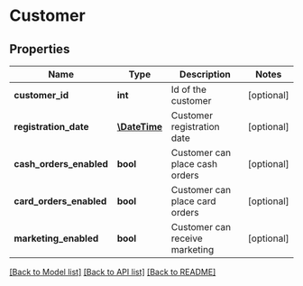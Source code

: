 # Customer

## Properties
Name | Type | Description | Notes
------------ | ------------- | ------------- | -------------
**customer_id** | **int** | Id of the customer | [optional] 
**registration_date** | [**\DateTime**](\DateTime.md) | Customer registration date | [optional] 
**cash_orders_enabled** | **bool** | Customer can place cash orders | [optional] 
**card_orders_enabled** | **bool** | Customer can place card orders | [optional] 
**marketing_enabled** | **bool** | Customer can receive marketing | [optional] 

[[Back to Model list]](../README.md#documentation-for-models) [[Back to API list]](../README.md#documentation-for-api-endpoints) [[Back to README]](../README.md)



